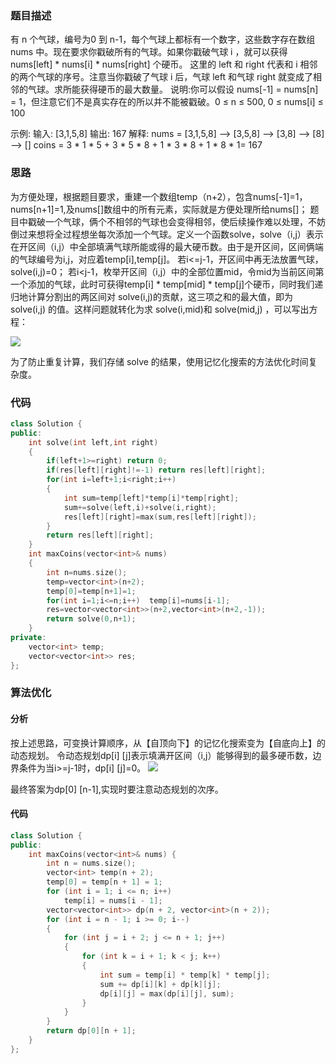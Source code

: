 ### 题目描述

有 n 个气球，编号为0 到 n-1，每个气球上都标有一个数字，这些数字存在数组 nums 中。现在要求你戳破所有的气球。如果你戳破气球 i ，就可以获得 nums[left] * nums[i] * nums[right] 个硬币。 这里的 left 和 right 代表和 i 相邻的两个气球的序号。注意当你戳破了气球 i 后，气球 left 和气球 right 就变成了相邻的气球。求所能获得硬币的最大数量。
说明:你可以假设 nums[-1] = nums[n] = 1，但注意它们不是真实存在的所以并不能被戳破。0 ≤ n ≤ 500, 0 ≤ nums[i] ≤ 100

示例:
输入: [3,1,5,8]
输出: 167 
解释: nums = [3,1,5,8] --> [3,5,8] -->   [3,8]   -->  [8]  --> []
coins =  3 * 1 * 5 + 3 * 5 * 8 + 1 * 3 * 8 + 1 * 8 * 1= 167

### 思路

为方便处理，根据题目要求，重建一个数组temp（n+2），包含nums[-1]=1，nums[n+1]=1,及nums[]数组中的所有元素，实际就是方便处理所给nums[]；
题目中戳破一个气球，俩个不相邻的气球也会变得相邻，使后续操作难以处理，不妨倒过来想将全过程想坐每次添加一个气球。定义一个函数solve，solve（i,j）表示在开区间（i,j）中全部填满气球所能或得的最大硬币数。由于是开区间，区间俩端的气球编号为i,j，对应着temp[i],temp[j]。
若i<=j-1，开区间中再无法放置气球，solve(i,j)=0；
若i<j-1，枚举开区间（i,j）中的全部位置mid，令mid为当前区间第一个添加的气球，此时可获得temp[i] * temp[mid] * temp[j]个硬币，同时我们递归地计算分割出的两区间对 solve(i,j)的贡献，这三项之和的最大值，即为 solve(i,j) 的值。这样问题就转化为求 solve(i,mid)和 solve(mid,j) ，可以写出方程：

![](D:\github\Leetcode\动态规划\312.戳气球.png)

为了防止重复计算，我们存储 solve 的结果，使用记忆化搜索的方法优化时间复杂度。

### 代码



```c++
class Solution {
public:
    int solve(int left,int right)
    {
        if(left+1>=right) return 0;
        if(res[left][right]!=-1) return res[left][right];
        for(int i=left+1;i<right;i++)
        {
            int sum=temp[left]*temp[i]*temp[right];
            sum+=solve(left,i)+solve(i,right);
            res[left][right]=max(sum,res[left][right]);
        }
        return res[left][right];
    } 
    int maxCoins(vector<int>& nums) 
    {
        int n=nums.size();
        temp=vector<int>(n+2);
        temp[0]=temp[n+1]=1;
        for(int i=1;i<=n;i++)  temp[i]=nums[i-1];
        res=vector<vector<int>>(n+2,vector<int>(n+2,-1));
        return solve(0,n+1);
    }
private:
    vector<int> temp;
    vector<vector<int>> res;
};
```

### 算法优化

#### 分析

按上述思路，可变换计算顺序，从【自顶向下】的记忆化搜索变为【自底向上】的动态规划。
令动态规划dp[i] [j]表示填满开区间（i,j）能够得到的最多硬币数，边界条件为当i>=j-1时，dp[i] [j]=0。
![](D:\github\Leetcode\动态规划\312.戳气球（1）.png)

最终答案为dp[0] [n-1],实现时要注意动态规划的次序。

#### 代码

```c++
class Solution {
public:
    int maxCoins(vector<int>& nums) {
        int n = nums.size();
        vector<int> temp(n + 2);
        temp[0] = temp[n + 1] = 1;
        for (int i = 1; i <= n; i++) 
            temp[i] = nums[i - 1];
        vector<vector<int>> dp(n + 2, vector<int>(n + 2));
        for (int i = n - 1; i >= 0; i--) 
        {
            for (int j = i + 2; j <= n + 1; j++) 
            {
                for (int k = i + 1; k < j; k++) 
                {
                    int sum = temp[i] * temp[k] * temp[j];
                    sum += dp[i][k] + dp[k][j];
                    dp[i][j] = max(dp[i][j], sum);
                }
            }
        }
        return dp[0][n + 1];
    }
};
```


